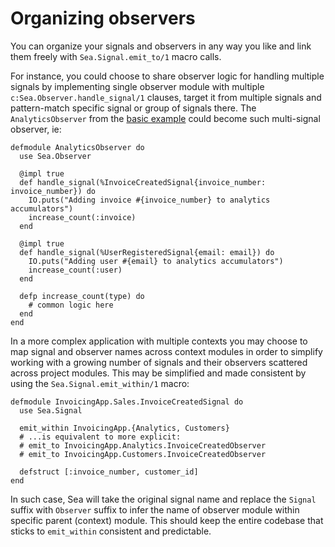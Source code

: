 # Organizing observers

You can organize your signals and observers in any way you like and link them freely with
`Sea.Signal.emit_to/1` macro calls.

For instance, you could choose to share observer logic for handling multiple signals by implementing
single observer module with multiple `c:Sea.Observer.handle_signal/1` clauses, target it from multiple
signals and pattern-match specific signal or group of signals there. The `AnalyticsObserver` from
the [basic example] could become such multi-signal observer, ie:

    defmodule AnalyticsObserver do
      use Sea.Observer

      @impl true
      def handle_signal(%InvoiceCreatedSignal{invoice_number: invoice_number}) do
        IO.puts("Adding invoice #{invoice_number} to analytics accumulators")
        increase_count(:invoice)
      end

      @impl true
      def handle_signal(%UserRegisteredSignal{email: email}) do
        IO.puts("Adding user #{email} to analytics accumulators")
        increase_count(:user)
      end

      defp increase_count(type) do
        # common logic here
      end
    end

In a more complex application with multiple contexts you may choose to map signal and observer names
across context modules in order to simplify working with a growing number of signals and their
observers scattered across project modules. This may be simplified and made consistent by using the
`Sea.Signal.emit_within/1` macro:

    defmodule InvoicingApp.Sales.InvoiceCreatedSignal do
      use Sea.Signal

      emit_within InvoicingApp.{Analytics, Customers}
      # ...is equivalent to more explicit:
      # emit_to InvoicingApp.Analytics.InvoiceCreatedObserver
      # emit_to InvoicingApp.Customers.InvoiceCreatedObserver

      defstruct [:invoice_number, customer_id]
    end

In such case, Sea will take the original signal name and replace the `Signal` suffix with `Observer`
suffix to infer the name of observer module within specific parent (context) module. This should
keep the entire codebase that sticks to `emit_within` consistent and predictable.

[Basic example]: basic_example.html
